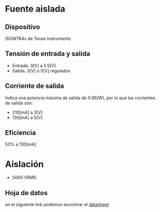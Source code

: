 # Fuente aislada
## Dispositivo
ISOW784x de Texas Instruments

## Tensión de entrada y salida 
- Entrada: 3\[V] a 5.5\[V]
- Salida: 3\[V] o 5\[V] regulados

## Corriente de salida
Indica una potencia máxima de salida de 0.65\[W], por lo que las corrientes de salida son:

- 210\[mA] a 3\[V]
- 130\[mA] a 5\[V]

## Eficiencia

53% a 130\[mA]

# Aislación
- 5000 VRMS


## Hoja de datos

en el siguiente link podemos encontrar el  [datasheet](https://www.ti.com/lit/ds/symlink/isow7841.pdf?HQS=dis-dk-null-digikeymode-dsf-pf-null-wwe&ts=1648672858205&ref_url=https%253A%252F%252Fwww.ti.com%252Fgeneral%252Fdocs%252Fsuppproductinfo.tsp%253FdistId%253D10%2526gotoUrl%253Dhttps%253A%252F%252Fwww.ti.com%252Flit%252Fgpn%252Fisow7841)
